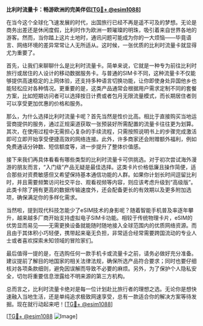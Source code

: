 **比利时流量卡：畅游欧洲的完美伴侣[[TG💪+ @esim1088](https://t.me/s/esim1088)]**

在当今这个全球化飞速发展的时代，出国旅行已经不再是遥不可及的梦想。无论是商务出差还是休闲度假，比利时作为欧洲一颗璀璨的明珠，吸引着来自世界各地的游客。然而，当你踏上这片土地时，通讯问题可能成为你的一大烦恼——毕竟语言、网络环境的差异常常让人无所适从。这时候，一张优质的比利时流量卡就显得尤为重要了。

首先，让我们来聊聊什么是比利时流量卡。简单来说，它就是一种专为前往比利时旅行或居住的人设计的移动数据服务卡。与普通的SIM卡不同，这种流量卡不仅能够提供高速稳定的上网体验，还支持多种语言切换功能，让你即使身处异国他乡也能轻松应对各种情况。更重要的是，这类产品通常会根据用户需求定制不同的套餐方案，比如短期访问者可以选择按日计费或者包月无限流量模式，而长期居住者则可以享受更加优惠的价格和服务。

那么，为什么选择比利时流量卡呢？首先当然是性价比高。相比于直接购买当地运营商提供的服务，通过正规渠道获取一张预装好所需配置的流量卡往往更为划算。其次，在使用过程中无需担心复杂的手续流程，只需按照说明书上的步骤完成激活即可立即开始享受便捷高效的网络连接。此外，许多商家还会附赠额外福利，例如免费通话分钟数、短信额度等，进一步提升了整体价值感。

接下来我们再具体看看有哪些类型的比利时流量卡可供挑选。对于初次尝试海外漫游的朋友而言，“入门级”产品无疑是最佳选择。这类卡片价格低廉且操作简便，适合那些对资费敏感但又希望保持基本通信功能的人群。如果你计划长时间逗留比利时，并且需要频繁访问社交平台、观看视频等内容，则应该考虑升级到“高级版”。此类卡除了拥有更高的数据传输速度外，还会配备更长的有效期以及更多附加选项，确保满足你的多样化需求。

当然啦，提到现代科技怎能少了eSIM技术的身影呢？随着智能手机普及率逐年攀升，越来越多厂商开始支持虚拟电子SIM卡功能。相较于传统物理卡片，eSIM的优势显而易见——无需更换设备就能随时随地接入全球范围内的优质网络资源。而且由于其体积小巧轻便，携带起来毫无负担，非常适合经常需要跨国流动的专业人士或者喜欢探索未知领域的冒险家们。

最后值得一提的是，在选购任何一款手机卡或流量卡之前，请务必做好充分准备。建议提前了解目的地国家的相关法律法规，确保所选产品符合要求；同时也要仔细核对各项条款细则，避免因误解而导致不必要的麻烦。另外，为了保护个人隐私安全，切勿将重要信息泄露给不明来源的第三方机构。

总而言之，比利时流量卡绝对是每一位计划赴比旅行者的理想之选。无论你是想快速融入当地生活，还是单纯追求极致网速享受，总有一款适合你的解决方案等待发掘。现在就行动起来吧！[[TG💪+ @esim1088](https://t.me/s/esim1088)] 

[[TG💪+ @esim1088](https://t.me/s/esim1088) ![Image](https://i.postimg.cc/4NQfJmqS/Snipaste-2025-05-13-00-14-12.png)]